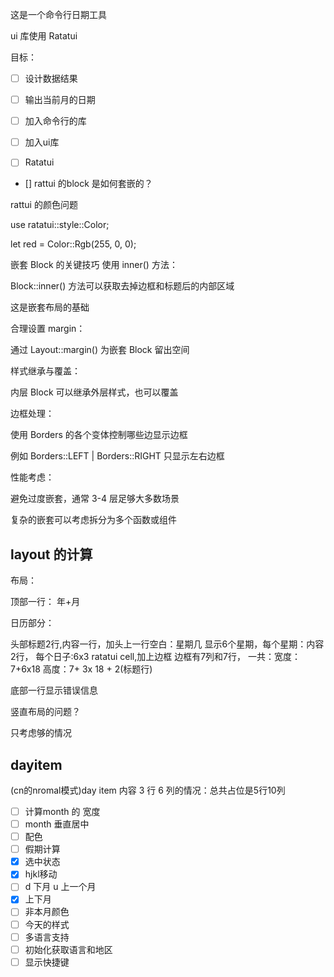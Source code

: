 
这是一个命令行日期工具

ui 库使用 Ratatui

目标：

- [ ] 设计数据结果
- [ ] 输出当前月的日期

- [ ] 加入命令行的库
- [ ] 加入ui库

-[ ] Ratatui

- [] rattui 的block 是如何套嵌的？

rattui 的颜色问题

use ratatui::style::Color;

let red = Color::Rgb(255, 0, 0);

嵌套 Block 的关键技巧
使用 inner() 方法：

Block::inner() 方法可以获取去掉边框和标题后的内部区域

这是嵌套布局的基础

合理设置 margin：

通过 Layout::margin() 为嵌套 Block 留出空间

样式继承与覆盖：

内层 Block 可以继承外层样式，也可以覆盖

边框处理：

使用 Borders 的各个变体控制哪些边显示边框

例如 Borders::LEFT | Borders::RIGHT 只显示左右边框

性能考虑：

避免过度嵌套，通常 3-4 层足够大多数场景

复杂的嵌套可以考虑拆分为多个函数或组件

## layout 的计算

布局：

顶部一行： 年+月

日历部分：

头部标题2行,内容一行，加头上一行空白：星期几
显示6个星期，每个星期：内容2行，
每个日子:6x3 ratatui cell,加上边框
边框有7列和7行，
一共：宽度：7+6x18
高度：7+ 3x 18 + 2(标题行)

底部一行显示错误信息

竖直布局的问题？

只考虑够的情况

## dayitem

(cn的nromal模式)day item 内容 3 行 6 列的情况：总共占位是5行10列

- [ ] 计算month 的 宽度
- [ ] month 垂直居中
- [ ] 配色
- [ ] 假期计算
- [x] 选中状态
- [x] hjkl移动
- [ ] d 下月 u 上一个月
- [x] 上下月
- [ ] 非本月颜色
- [ ] 今天的样式
- [ ] 多语言支持
- [ ] 初始化获取语言和地区
- [ ] 显示快捷键
